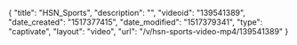 {
    "title": "HSN_Sports",
    "description": "",
    "videoid": "139541389",
    "date_created": "1517377415",
    "date_modified": "1517379341",
    "type": "captivate",
    "layout": "video",
    "url": "\/v\/hsn-sports-video-mp4\/139541389"
}